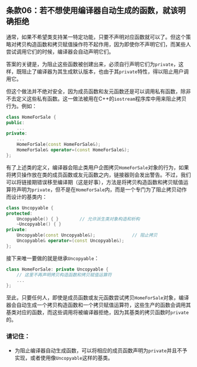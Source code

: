## 条款06：若不想使用编译器自动生成的函数，就该明确拒绝
通常，如果不希望类支持某一特定功能，只要不声明对应函数就可以了。但这个策略对拷贝构造函数和拷贝赋值操作符不起作用，因为即使你不声明它们，而某些人尝试调用它们的时候，编译器会自动声明它们。

答案的关键是，为阻止这些函数被创建出来，必须自行声明它们为`private`，这样，既阻止了编译器为其生成默认版本，也由于其`private`特性，得以阻止用户调用它。

但这个做法并不绝对安全，因为成员函数和友元函数还是可以调用私有函数，除非不去定义这些私有函数。这一做法被用在C++的`iostream`程序库中用来阻止拷贝行为。例如：
```c++
class HomeForSale {
public:
    ...
private:
    ...
    HomeForSale(const HomeForSale&);
    HomeForSale& operator=(const HomeForSale&);
};
```
有了上述类的定义，编译器会阻止类用户企图拷贝`HomeForSale`对象的行为，如果将拷贝操作放在类的成员函数或友元函数之内，链接器则会发出警告。不过，我们可以将链接期错误移至编译期（这是好事），方法是将拷贝构造函数和拷贝赋值运算符声明为`private`，但不是在`HomeForSale`内，而是一个专门为了阻止拷贝动作而设计的基类内：
```c++
class Uncopyable {
protected:
    Uncopyable() { }        // 允许派生类对象构造和析构
    ~Uncopyable() { }
private:
    Uncopyable(const Uncopyable&);              // 阻止拷贝
    Uncopyable& operator=(const Uncopyable&);
};
```
接下来唯一要做的就是继承`Uncopyable`：
```c++
class HomeForSale: private Uncopyable {
    // 这里不再声明拷贝构造函数和拷贝赋值运算符
    ...
};
```
至此，只要任何人，即使是成员函数或友元函数尝试拷贝`HomeForSale`对象，编译器会自动生成一个拷贝构造函数和一个拷贝赋值运算符，这些生产的函数会调用其基类对应的函数，而这些调用将被编译器拒绝，因为其基类的拷贝函数时`private`的。
### 请记住：
* 为阻止编译器自动生成函数，可以将相应的成员函数声明为`private`并且不予实现，或者使用像`Uncopyable`这样的基类。